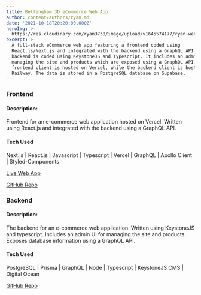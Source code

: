 ```yaml
---
title: Bellingham 3D eCommerce Web App
author: content/authors/ryan.md
date: '2021-10-18T20:20:00.000Z'
heroImg: >-
  https://res.cloudinary.com/ryan3738/image/upload/v1645574177/ryan-website/bham3d-cart_iinhiu.png
excerpt: >-
  A full-stack eCommerce web app featuring a frontend coded using
  React.js/Next.js and integrated with the backend using a GraphQL API. The
  backend is coded using KeystoneJS and Typescript. It includes an admin UI for
  managing the site and products which are exposed using a GraphQL API. The
  frontend client is hosted on Vercel, while the backend client is hosted on
  Railway. The data is stored in a PostgreSQL database on Supabase.
---
```







### Frontend
#### Description:
Frontend for an e-commerce web application hosted on Vercel. Written using React.js and integrated with the backend using a GraphQL API.
#### Tech Used
Next.js | React.js | Javascript | Typescript | Vercel | GraphQL | Apollo Client | Styled-Components

[Live Web App](https://bellingham3d.com/)

[GitHub Repo](https://github.com/ryan3738/bellingham3d-frontend)

### Backend
#### Description:
The backend for an e-commerce web application. Written using KeystoneJS and typescript. Includes an admin UI for managing the site and products. Exposes database information using a GraphQL API.
#### Tech Used
PostgreSQL | Prisma | GraphQL | Node | Typescript | KeystoneJS CMS | Digital Ocean

[GitHub Repo](https://github.com/ryan3738/bellingham3d-backend)

